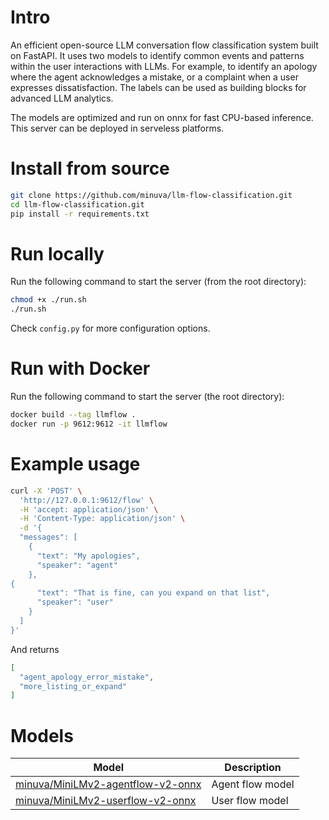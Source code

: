# Intro

An efficient open-source LLM conversation flow classification system built on FastAPI. It uses two models to identify common events and patterns within the user interactions with LLMs. For example, to identify an apology where the agent acknowledges a mistake, or a complaint when a user expresses dissatisfaction. The labels can be used as building blocks for advanced LLM analytics. 

The models are optimized and run on onnx for fast CPU-based inference. This server can be deployed in serveless platforms. 

# Install from source
```bash
git clone https://github.com/minuva/llm-flow-classification.git
cd llm-flow-classification.git
pip install -r requirements.txt
```


# Run locally

Run the following command to start the server (from the root directory):

```bash
chmod +x ./run.sh
./run.sh
```

Check `config.py` for more configuration options.


# Run with Docker

Run the following command to start the server (the root directory):

```bash
docker build --tag llmflow .
docker run -p 9612:9612 -it llmflow
```

# Example usage

```bash
curl -X 'POST' \
  'http://127.0.0.1:9612/flow' \
  -H 'accept: application/json' \
  -H 'Content-Type: application/json' \
  -d '{
  "messages": [
    {
      "text": "My apologies",
      "speaker": "agent"
    },
{
      "text": "That is fine, can you expand on that list",
      "speaker": "user"
    }
  ]
}'
```

And returns

```json
[
  "agent_apology_error_mistake",
  "more_listing_or_expand"
]
```



# Models

| Model | Description |
| --- | -- |
| [minuva/MiniLMv2-agentflow-v2-onnx](https://huggingface.co/minuva/MiniLMv2-agentflow-v2-onnx) | Agent flow model |
| [minuva/MiniLMv2-userflow-v2-onnx](https://huggingface.co/minuva/MiniLMv2-userflow-v2-onnx) | User flow model |
